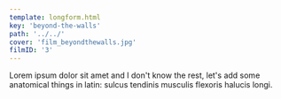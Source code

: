 ```yaml
---
template: longform.html
key: 'beyond-the-walls'
path: '../../'
cover: 'film_beyondthewalls.jpg'
filmID: '3'
---
```


Lorem ipsum dolor sit amet and I don't know the rest, let's add some anatomical things in latin: sulcus tendinis musculis flexoris halucis longi.